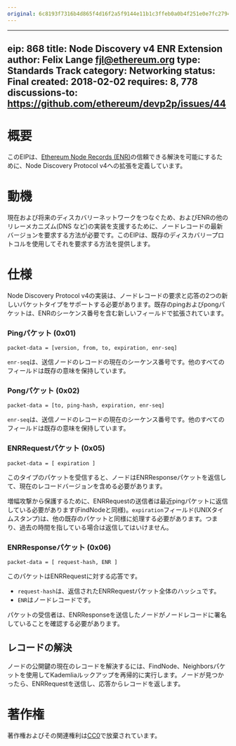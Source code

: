 ```yaml
---
original: 6c8193f7316b4d865f4d16f2a5f9144e11b1c3ffeb0a0b4f251e0e7fc2794914
---
```


---
eip: 868
title: Node Discovery v4 ENR Extension
author: Felix Lange <fjl@ethereum.org>
type: Standards Track
category: Networking
status: Final
created: 2018-02-02
requires: 8, 778
discussions-to: https://github.com/ethereum/devp2p/issues/44
---

# 概要

このEIPは、[Ethereum Node Records (ENR)](./eip-778.md)の信頼できる解決を可能にするために、Node Discovery Protocol v4への拡張を定義しています。

# 動機

現在および将来のディスカバリーネットワークをつなぐため、およびENRの他のリレーメカニズム(DNS など)の実装を支援するために、ノードレコードの最新バージョンを要求する方法が必要です。このEIPは、既存のディスカバリープロトコルを使用してそれを要求する方法を提供します。

# 仕様

Node Discovery Protocol v4の実装は、ノードレコードの要求と応答の2つの新しいパケットタイプをサポートする必要があります。既存のpingおよびpongパケットは、ENRのシーケンス番号を含む新しいフィールドで拡張されています。

### Pingパケット (0x01)

```text
packet-data = [version, from, to, expiration, enr-seq]
```

`enr-seq`は、送信ノードのレコードの現在のシーケンス番号です。他のすべてのフィールドは既存の意味を保持しています。

### Pongパケット (0x02)

```text
packet-data = [to, ping-hash, expiration, enr-seq]
```

`enr-seq`は、送信ノードのレコードの現在のシーケンス番号です。他のすべてのフィールドは既存の意味を保持しています。

### ENRRequestパケット (0x05)

```text
packet-data = [ expiration ]
```

このタイプのパケットを受信すると、ノードはENRResponseパケットを返信して、現在のレコードバージョンを含める必要があります。

増幅攻撃から保護するために、ENRRequestの送信者は最近pingパケットに返信している必要があります(FindNodeと同様)。`expiration`フィールド(UNIXタイムスタンプ)は、他の既存のパケットと同様に処理する必要があります。つまり、過去の時間を指している場合は返信してはいけません。

### ENRResponseパケット (0x06)

```text
packet-data = [ request-hash, ENR ]
```

このパケットはENRRequestに対する応答です。

- `request-hash`は、返信されたENRRequestパケット全体のハッシュです。
- `ENR`はノードレコードです。

パケットの受信者は、ENRResponseを送信したノードがノードレコードに署名していることを確認する必要があります。

## レコードの解決

ノードの公開鍵の現在のレコードを解決するには、FindNode、Neighborsパケットを使用してKademliaルックアップを再帰的に実行します。ノードが見つかったら、ENRRequestを送信し、応答からレコードを返します。

# 著作権

著作権およびその関連権利は[CC0](../LICENSE.md)で放棄されています。